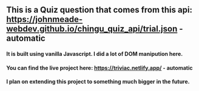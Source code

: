 ## This is a Quiz question that comes from this api:   https://johnmeade-webdev.github.io/chingu_quiz_api/trial.json - automatic

#### It is built using vanilla Javascript. I did a lot of DOM manipution here.

#### You can find the live project here: https://triviac.netlify.app/ - automatic
#### I plan on extending this project to something much bigger in the future.

